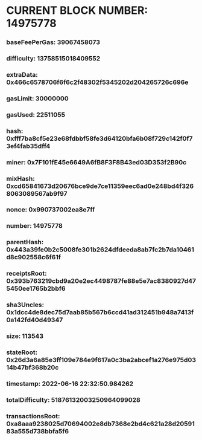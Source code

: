 # CURRENT BLOCK NUMBER: 14975778

### baseFeePerGas: 39067458073
### difficulty: 13758515018409552
### extraData: 0x466c6578706f6f6c2f48302f5345202d204265726c696e
### gasLimit: 30000000
### gasUsed: 22511055
### hash: 0xfff7ba8cf5e23e68fdbbf58fe3d64120bfa6b08f729c142f0f73ef4fab35dff4
### miner: 0x7F101fE45e6649A6fB8F3F8B43ed03D353f2B90c
### mixHash: 0xcd65841673d20676bce9de7ce11359eec6ad0e248bd4f3268063089567ab9f97
### nonce: 0x990737002ea8e7ff
### number: 14975778
### parentHash: 0x443a39fe0b2c5008fe301b2624dfdeeda8ab7fc2b7da10461d8c902558c6f61f
### receiptsRoot: 0x393b763219cbd9a20e2ec4498787fe88e5e7ac8380927d475450ee1765b2bbf6
### sha3Uncles: 0x1dcc4de8dec75d7aab85b567b6ccd41ad312451b948a7413f0a142fd40d49347
### size: 113543
### stateRoot: 0x26d3a6a85e3ff109e784e9f617a0c3ba2abcef1a276e975d0314b47bf368b20c
### timestamp: 2022-06-16 22:32:50.984262
### totalDifficulty: 51876132003250964099028
### transactionsRoot: 0xa8aaa9238025d70694002e8db7368e2bd4c621a28d2059183a555d738bbfa5f6
